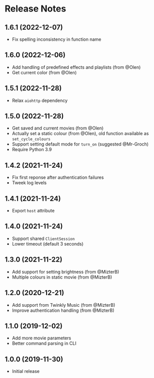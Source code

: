 # Release Notes

## 1.6.1 (2022-12-07)

- Fix spelling inconsistency in function name

## 1.6.0 (2022-12-06)

- Add handling of predefined effects and playlists (from @Olen)
- Get current color (from @Olen)

## 1.5.1 (2022-11-28)

- Relax `aiohttp` dependency

## 1.5.0 (2022-11-28)

- Get saved and current movies (from @Olen)
- Actually set a static colour (from @Olen), old function available as `set_cycle_colours`
- Support setting default mode for `turn_on` (suggested @Mr-Groch)
- Require Python 3.9

## 1.4.2 (2021-11-24)

- Fix first reponse after authentication failures
- Tweek log levels

## 1.4.1 (2021-11-24)

- Export `host` attribute

## 1.4.0 (2021-11-24)

- Support shared `ClientSession`
- Lower timeout (default 3 seconds)

## 1.3.0 (2021-11-22)

- Add support for setting brightness (from @MizterB)
- Multiple colours in static movie (from @MizterB)

## 1.2.0 (2020-12-21)

- Add support from Twinkly Music (from @MizterB)
- Improve authentication handling (from @MizterB)

## 1.1.0 (2019-12-02)

- Add more movie parameters
- Better command parsing in CLI

## 1.0.0 (2019-11-30)

- Initial release
